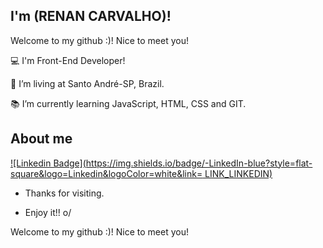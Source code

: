 
## I'm (RENAN CARVALHO)!

Welcome to my github :)! Nice to meet you! 
 
:computer: I'm Front-End Developer!

:house_with_garden: I’m living at Santo André-SP, Brazil.

:books: I’m currently learning JavaScript, HTML, CSS and GIT.


## About me


[![Linkedin Badge](https://img.shields.io/badge/-LinkedIn-blue?style=flat-square&logo=Linkedin&logoColor=white&link= LINK_LINKEDIN)](www.linkedin.com/in/renancarvalho94)



- Thanks for visiting.

- Enjoy it!! o/

<!---
renancsilva94/renancsilva94 is a ✨ special ✨ repository because its `README.md` (this file) appears on your GitHub profile.
You can click the Preview link to take a look at your changes.
--->
Welcome to my github :)! Nice to meet you! 
